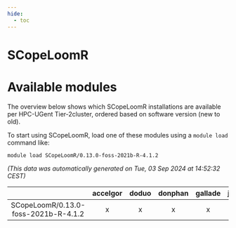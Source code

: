 ```yaml
---
hide:
  - toc
---
```


SCopeLoomR
==========

# Available modules


The overview below shows which SCopeLoomR installations are available per HPC-UGent Tier-2cluster, ordered based on software version (new to old).

To start using SCopeLoomR, load one of these modules using a `module load` command like:

```shell
module load SCopeLoomR/0.13.0-foss-2021b-R-4.1.2
```

*(This data was automatically generated on Tue, 03 Sep 2024 at 14:52:32 CEST)*  

| |accelgor|doduo|donphan|gallade|joltik|shinx|skitty|
| :---: | :---: | :---: | :---: | :---: | :---: | :---: | :---: |
|SCopeLoomR/0.13.0-foss-2021b-R-4.1.2|x|x|x|x|x|-|x|
